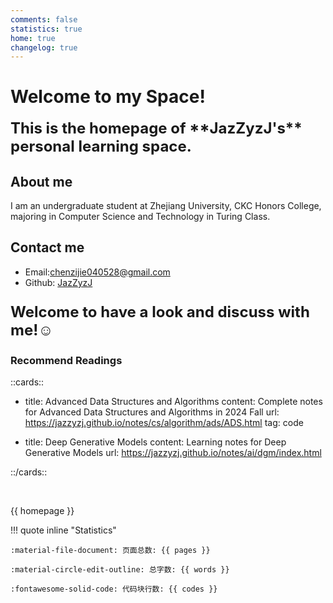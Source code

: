 ```yaml
---
comments: false
statistics: true
home: true
changelog: true
---
```








# Welcome to my Space!


<span style="font-size: 24px; font-weight: bold;">
This is the homepage of **JazZyzJ's** personal learning space.
</span>

## About me
I am an undergraduate student at Zhejiang University, CKC Honors College, majoring in Computer Science and Technology in Turing Class.

## Contact me
- Email:chenzijie040528@gmail.com
- Github: [JazZyzJ](https://github.com/JazZyzJ/)
  
<!-- ### Purpose of this space
I will use this site as a blog to record my learning experience and share my thoughts not only in computer science but also in a wide range of fields.   -->

<p style="font-size: 24px; font-weight: bold;">Welcome to have a look and discuss with me!☺️</p>


<!-- !!! tip "Recommend Readings"  -->

<!-- - [Advanced Data Structures(24 Fall)](https://jazzyzj.github.io/notes/cs/algorithm/ads/ADS.html)
- [Deep Generative Models](https://jazzyzj.github.io/notes/ai/dgm/index.html) -->

### Recommend Readings

::cards::

- title: Advanced Data Structures and Algorithms
  content: Complete notes for Advanced Data Structures and Algorithms in 2024 Fall
  url: https://jazzyzj.github.io/notes/cs/algorithm/ads/ADS.html
  tag: code
   

- title: Deep Generative Models
  content: Learning notes for Deep Generative Models 
  url: https://jazzyzj.github.io/notes/ai/dgm/index.html

  

::/cards::

<br>

{{ homepage }}


!!! quote inline "Statistics"   

    :material-file-document: 页面总数: {{ pages }}

    :material-circle-edit-outline: 总字数: {{ words }}
        
    :fontawesome-solid-code: 代码块行数: {{ codes }}

<br>
<br>
<br>
<br>
<br>
<br>
<br>
<br>

